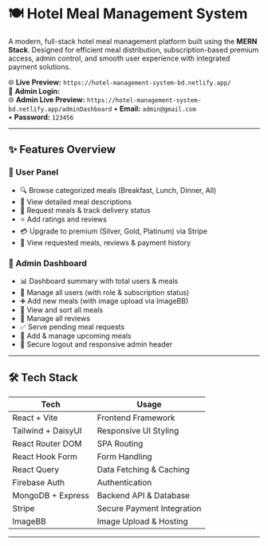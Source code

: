 # 🍽️ Hotel Meal Management System

A modern, full-stack hotel meal management platform built using the **MERN Stack**. Designed for efficient meal distribution, subscription-based premium access, admin control, and smooth user experience with integrated payment solutions.

🌐 **Live Preview:** `https://hotel-management-system-bd.netlify.app/`  
🔐 **Admin Login:**  
🌐 **Admin Live Preview:** `https://hotel-management-system-bd.netlify.app/adminDashboard`
• **Email:** `admin@gmail.com`  
• **Password:** `123456`

---

## ✨ Features Overview

### 🔹 User Panel
- 🔍 Browse categorized meals (Breakfast, Lunch, Dinner, All)
- 📝 View detailed meal descriptions
- 📩 Request meals & track delivery status
- ⭐ Add ratings and reviews
- 💳 Upgrade to premium (Silver, Gold, Platinum) via Stripe
- 📁 View requested meals, reviews & payment history

### 🔸 Admin Dashboard
- 📊 Dashboard summary with total users & meals
- 👥 Manage all users (with role & subscription status)
- ➕ Add new meals (with image upload via ImageBB)
- 📃 View and sort all meals
- 💬 Manage all reviews
- ✅ Serve pending meal requests
- 📅 Add & manage upcoming meals
- 🔐 Secure logout and responsive admin header

---

## 🛠️ Tech Stack

| Tech                | Usage                         |
|---------------------|-------------------------------|
| React + Vite        | Frontend Framework            |
| Tailwind + DaisyUI  | Responsive UI Styling         |
| React Router DOM    | SPA Routing                   |
| React Hook Form     | Form Handling                 |
| React Query         | Data Fetching & Caching       |
| Firebase Auth       | Authentication                |
| MongoDB + Express   | Backend API & Database        |
| Stripe              | Secure Payment Integration    |
| ImageBB             | Image Upload & Hosting        |

---


